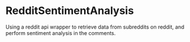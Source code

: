 # RedditSentimentAnalysis
Using a reddit api wrapper to retrieve data from subreddits on reddit, and perform sentiment analysis in the comments.

